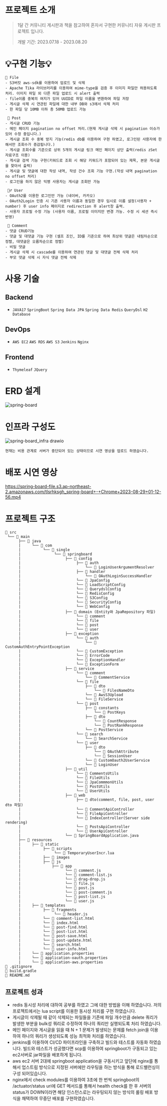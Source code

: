 # 프로젝트 소개
> 1달 간 커뮤니티 게시판과 책을 참고하여 혼자서 구현한 커뮤니티 자유 게시판 프로젝트 입니다.
>
> 
> 개발 기간: 2023.07.18 - 2023.08.20

# 💡구현 기능💡
```
🔗 File
- S3버킷 aws-sdk를 이용하여 업로드 및 삭제
- Apache Tika 라이브러리를 이용하여 mime-type을 검증 후 이미지 파일만 허용하도록 처리. 이미지 파일 외 다른 파일 업로드 시 alert 출력
- file이름 중복의 여지가 있어 UUID로 파일 이름을 변환하여 파일 저장
- 게시글 삭제 시 연관된 파일에 대한 내부 DB와 s3에서 삭제 처리
- 한 파일 당 10MB 이하 총 50MB 업로드 가능

 📝 Post
- 게시글 CRUD 기능
- 메인 페이지 pagination no offset 처리.(현재 게시글 삭제 시 pagination 이슈가 있어 수정 중입니다.)
- 게시글 조회 수 중복 방지 기능(redis db를 이용하여 구현 하였고, 로그인된 사용자에 한해서만 조회수가 증감됩니다.)
- 게시글 조회수를 기준으로 상위 5개의 게시글 링크 메인 페이지 상단 출력(redis zSet 자료구조 이용)
- 게시글 검색 기능 구현(키워드로 조회 시 해당 키워드가 포함되어 있는 제목, 본문 게시글을 찾아서 출력)
- 게시글 및 댓글에 대한 작성 내역, 작성 건수 조회 기능 구현.(작성 내역 pagination no offset 처리)
- 로그인을 하지 않은 익명 사용자는 게시글 조회만 가능

 🙋‍♂ ️User
- OAuth2를 이용한 로그인만 가능 (네이버, 카카오)
- OAuth2Login 인증 시 기존 사용자 이름과 동일한 경우 임시로 이름 설정(사용자 + number) 후 user info 페이지로 redirection 후 alert창 출력.
- 사용자 프로필 수정 기능 (사용자 이름, 프로필 이미지만 변경 가능. 수정 시 세션 즉시 반영)

 🧾 Comment
- 댓글 CRUD기능
- 댓글 및 대댓글 기능 구현 (셀프 조인, ID를 기준으로 하여 최상위 댓글은 내림차순으로 정렬, 대댓글은 오름차순으로 정렬)
- 비밀 댓글
- 게시글 삭제 시 cascade를 이용하여 연관된 댓글 및 대댓글 전체 삭제 처리
- 부모 댓글 삭제 시 자식 댓글 전체 삭제
```
 
# 사용 기술
## Backend
- ```JAVA17``` ```SpringBoot``` ```Spring Data JPA``` ```Spring Data Redis``` ```QueryDsl``` ```H2 Database``` 

## DevOps
- ```AWS EC2``` ```AWS RDS``` ```AWS S3``` ```Jenkins``` ```Nginx```

## Frontend
- ```Thymeleaf``` ```JQuery```

# ERD 설계
![spring-board](https://github.com/tlsrhksgh/spring-board/assets/12388299/bed37d10-9aa0-4339-931a-b2dfc0b0a0da)

# 인프라 구성도
![spring-board_infra drawio](https://github.com/tlsrhksgh/spring-board/assets/12388299/695c737b-216b-43de-843d-bda0ed0052e0)

```
현재는 비용 관계로 서버가 중단되어 있는 상태이므로 시연 영상을 업로드 하였습니다.
```
# 배포 시연 영상
https://spring-board-file.s3.ap-northeast-2.amazonaws.com/tlsrhksgh_spring-board+-+Chrome+2023-08-29+01-12-56.mp4

# 프로젝트 구조
```
📂 src
 └── 📂 main         
      ├── 📂 java          			
      |     └── 📂 com           		
      |          └── 📂 single         	
      |               └── 📂 springboard
      |                    ├── 📂 config
      |                         ├── 📂 auth
      |                             └── 📄 LoginUserArgumentResolver
      |                         ├── 📂 handler
      |                             └── 📄 OAuthLoginSuccessHandler
      |                         └── 📄 JpaConfig
      |                         └── 📄 LoadScriptConfig
      |                         └── 📄 QuerydslConfig
      |                         └── 📄 RedisConfig
      |                         └── 📄 S3Config
      |                         └── 📄 SecurityConfig
      |                         └── 📄 WebConfig
      |                    ├── 📂 domain (Entity와 JpaRepository 파일)
      |                         └── 📂 comment
      |                         └── 📂 file
      |                         └── 📂 post
      |                         └── 📂 user
      |                    ├── 📂 exception
      |                         └── 📂 auth
      |                             └── 📄 CustomAuthEntryPointException
      |                         └── 📄 CustomException
      |                         └── 📄 ErrorCode
      |                         └── 📄 ExceptionHandler
      |                         └── 📄 ExceptionForm
      |                    ├── 📂 service
      |                         └── 📂 comment
      |                             └── 📄 CommentService
      |                         └── 📂 file
      |                             ├── 📂 dto
      |                                 └── 📄 FilesNameDto
      |                             └── 📄 AwsS3Upload
      |                             └── 📄 FileService
      |                         └── 📂 post
      |                             ├── 📂 constants
      |                                 └── 📄 PostKeys
      |                             ├── 📂 dto
      |                                 └── 📄 CountResponse
      |                                 └── 📄 PostRankResponse 
      |                             └── 📄 PostService
      |                         └── 📂 search
      |                             └── 📄 SearchService
      |                         └── 📂 user
      |                             ├── 📂 dto
      |                                 └── 📄 OAuthAttribute
      |                                 └── 📄 SessionUser
      |                             └── 📄 CustomOauth2UserService
      |                             └── 📄 LoginUser
      |                    ├── 📂 util
      |                         └── 📄 CommentsUtils
      |                         └── 📄 FileUtils
      |                         └── 📄 JpaCommmonUtils
      |                         └── 📄 PostUtils
      |                         └── 📄 UserUtils
      |                    ├── 📂 web
      |                         ├── 📂 dto(comment, file, post, user dto 파일)
      |                         └── 📄 CommentApiController
      |                         └── 📄 FileApiController
      |                         └── 📄 IndexController(Server side rendering)
      |                         └── 📄 PostsApiController
      |                         └── 📄 UserApiController
      |                    └── 📄 SpringBoardApplication.java
      ├── 📂 resources
      |     ├── 📂 static
      |          ├── 📂 scripts
      |               └── 📄 TemporaryUserIncr.lua
      |          ├── 📂 images
      |          ├── 📂 js
      |              ├── 📂 app
      |                    └── 📄 comment.js
      |                    └── 📄 comment-list.js
      |                    └── 📄 drag-drop.js
      |                    └── 📄 file.js
      |                    └── 📄 post.js
      |                    └── 📄 post-comment.js
      |                    └── 📄 post-list.js
      |                    └── 📄 user.js
      |     ├── 📂 templates
      |          ├── 📂 fragments
      |               └── 📄 header.js
      |          └── 📄 comment-list.html
      |          └── 📄 index.html
      |          └── 📄 post-find.html
      |          └── 📄 post-list.html
      |          └── 📄 post-save.html
      |          └── 📄 post-update.html
      |          └── 📄 search.html
      |          └── 📄 user-info.html
      |     └── 📄 application.properties
      |     └── 📄 application-oauth.properties
      |     └── 📄 application-aws.properties
📄 .gitignore    
📄 build.gradle                                                                          
📄 README.md
```

## 프로젝트 성과
- redis 동시성 처리에 대하여 공부를 하였고 그에 대한 방법을 이해 하였습니다. 저의 프로젝트에서는 lua script를 이용한 동시성 처리를 구현 하였습니다.
- 게시글이 삭제될 때 같이 삭제되는 파일들을 기존에 파일 개수만큼 delete 쿼리가 발생한 부분을 bulk성 쿼리로 수정하여 하나의 쿼리만 실행되도록 처리 하였습니다.
- 메인 페이지와 게시글을 읽을 때 N + 1 문제가 발생되는 문제를 fetch join을 이용하여 하나의 쿼리가 생성되도록 성능 최적화 처리를 하였습니다.
- jenkins를 이용하여 CI/CD 파이프라인을 구축하고 빌드와 테스트를 자동화 하였습니다. 빌드와 테스트가 성공했다면 scp를 이용하여 springboot가 구동되고 있는 ec2서버로 jar파일을 배포하게 됩니다. 
- aws ec2 서버 2대에 springboot application을 구동시키고 앞단에 nginx를 통해서 업스트림 방식으로 지정된 서버에만 라우팅을 하는 방식을 통해 로드밸런싱이 구성 되어있습니다. 
- nginx에서 check modules를 이용하여 3초에 한 번씩 springboot의 /actuator/status uri에 GET 메서드를 통해서 health check를 한 후 서버의 status가 DOWN이라면 해당 인스턴스로는 라우팅되지 않는 방식의 롤링 배포 방식을 채택하여 무중단 배포를 구현하였습니다.
